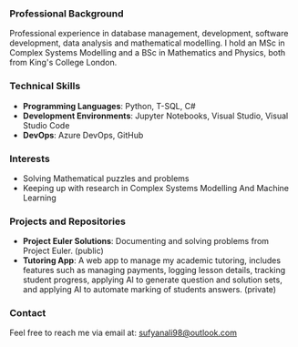 ### Professional Background
Professional experience in database management, development, software development, data analysis and mathematical modelling. I hold an MSc in Complex Systems Modelling and a BSc in Mathematics and Physics, both from King's College London.

### Technical Skills
- **Programming Languages**: Python, T-SQL, C#
- **Development Environments**: Jupyter Notebooks, Visual Studio, Visual Studio Code
- **DevOps**: Azure DevOps, GitHub

### Interests
- Solving Mathematical puzzles and problems
- Keeping up with research in Complex Systems Modelling And Machine Learning

### Projects and Repositories
- **Project Euler Solutions**: Documenting and solving problems from Project Euler. (public)
- **Tutoring App**: A web app to manage my academic tutoring, includes features such as managing payments, logging lesson details, tracking student progress, applying AI to generate question and solution sets, and applying AI to automate marking of students answers. (private)
  
### Contact
Feel free to reach me via email at: sufyanali98@outlook.com
<!---
sufali10/sufali10 is a ✨ special ✨ repository because its `README.md` (this file) appears on your GitHub profile.
You can click the Preview link to take a look at your changes.
--->

